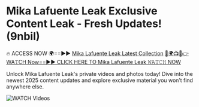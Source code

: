 # Mika Lafuente Leak Exclusive Content Leak - Fresh Updates! (9nbil)

🔥 ACCESS NOW 🌍==►► <a href="https://tinyurl.com/3fjeunct" rel="nofollow">Mika Lafuente Leak Latest Collection</a></h3>
[🔴🌍📺📱👉WA𝚃CH Now==►► CLICK HERE TO Mika Lafuente Leak 𝚆𝙰𝚃𝙲𝙷 NOW](https://tinyurl.com/3fjeunct)

Unlock Mika Lafuente Leak's private videos and photos today! Dive into the newest 2025 content updates and explore exclusive material you won’t find anywhere else.


<a href="https://tinyurl.com/3fjeunct" rel="nofollow" data-target="animated-image.originalLink"><img src="https://camo.githubusercontent.com/8a4f000d20f83aca3bf7ec5f350d767afa0574a8a352519fd8cfa583a6f93a33/68747470733a2f2f692e696d6775722e636f6d2f644a486b345a712e676966" alt="WATCH Videos" data-canonical-src="https://i.imgur.com/dJHk4Zq.gif" style="max-width: 100%; display: inline-block;" data-target="animated-image.originalImage"></a>
